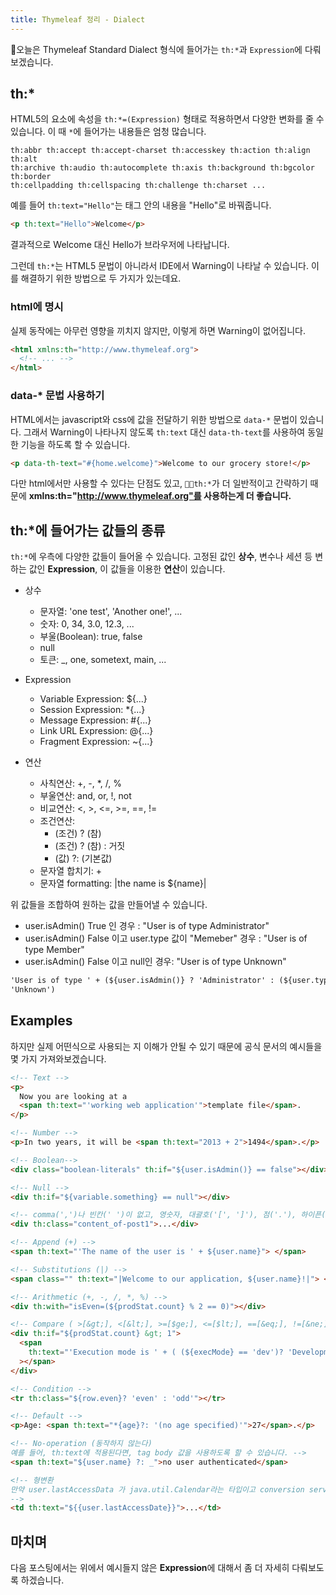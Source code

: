 ```yaml
---
title: Thymeleaf 정리 - Dialect
---
```


오늘은 Thymeleaf Standard Dialect 형식에 들어가는 `th:*`과 `Expression`에 다뤄보겠습니다.

## th:\*

HTML5의 요소에 속성을 `th:*=(Expression)` 형태로 적용하면서 다양한 변화를 줄 수 있습니다. 이 때 `*`에 들어가는 내용들은 엄청 많습니다.

```javasript
th:abbr th:accept th:accept-charset th:accesskey th:action th:align th:alt
th:archive th:audio th:autocomplete th:axis th:background th:bgcolor th:border
th:cellpadding th:cellspacing th:challenge th:charset ...
```

예를 들어 `th:text="Hello"`는 태그 안의 내용을 "Hello"로 바꿔줍니다.

```html [예시.html]
<p th:text="Hello">Welcome</p>
```

결과적으로 Welcome 대신 Hello가 브라우저에 나타납니다.

그런데 `th:*`는 HTML5 문법이 아니라서 IDE에서 Warning이 나타날 수 있습니다. 이를 해결하기 위한 방법으로 두 가지가 있는데요.

### html에 명시

실제 동작에는 아무런 영향을 끼치지 않지만, 이렇게 하면 Warning이 없어집니다.

```html
<html xmlns:th="http://www.thymeleaf.org">
  <!-- ... -->
</html>
```

### data-\* 문법 사용하기

HTML에서는 javascript와 css에 값을 전달하기 위한 방법으로 `data-*` 문법이 있습니다.
그래서 Warning이 나타나지 않도록 `th:text` 대신 `data-th-text`를 사용하여 동일한 기능을 하도록 할 수 있습니다.

```html
<p data-th-text="#{home.welcome}">Welcome to our grocery store!</p>
```

다만 html에서만 사용할 수 있다는 단점도 있고, `th:*`가 더 일반적이고 간략하기 때문에 **xmlns:th="http://www.thymeleaf.org"를 사용하는게 더 좋습니다.**

## th:\*에 들어가는 값들의 종류

`th:*`에 우측에 다양한 값들이 들어올 수 있습니다. 고정된 값인 **상수**, 변수나 세션 등 변하는 값인 **Expression**, 이 값들을 이용한 **연산**이 있습니다.

- 상수

  - 문자열: 'one test', 'Another one!', ...
  - 숫자: 0, 34, 3.0, 12.3, ...
  - 부울(Boolean): true, false
  - null
  - 토큰: \_, one, sometext, main, ...

- Expression

  - Variable Expression: ${...}
  - Session Expression: \*{...}
  - Message Expression: #{...}
  - Link URL Expression: @{...}
  - Fragment Expression: ~{...}

- 연산
  - 사칙연산: +, -, \*, /, %
  - 부울연산: and, or, !, not
  - 비교연산: <, >, <=, >=, ==, !=
  - 조건연산:
    - (조건) ? (참)
    - (조건) ? (참) : 거짓
    - (값) ?: (기본값)
  - 문자열 합치기: +
  - 문자열 formatting: |the name is ${name}|

위 값들을 조합하여 원하는 값을 만들어낼 수 있습니다.

- user.isAdmin() True 인 경우 : "User is of type Administrator"
- user.isAdmin() False 이고 user.type 값이 "Memeber" 경우 : "User is of type Member"
- user.isAdmin() False 이고 null인 경우: "User is of type Unknown"

```html
'User is of type ' + (${user.isAdmin()} ? 'Administrator' : (${user.type} ?:
'Unknown')
```

## Examples

하지만 실제 어떤식으로 사용되는 지 이해가 안될 수 있기 때문에 공식 문서의 예시들을 몇 가지 가져와보겠습니다.

```html [literals.html]
<!-- Text -->
<p>
  Now you are looking at a
  <span th:text="'working web application'">template file</span>.
</p>

<!-- Number -->
<p>In two years, it will be <span th:text="2013 + 2">1494</span>.</p>

<!-- Boolean-->
<div class="boolean-literals" th:if="${user.isAdmin()} == false"></div>

<!-- Null -->
<div th:if="${variable.something} == null"></div>

<!-- comma(',')나 빈칸(' ')이 없고, 영숫자, 대괄호('[', ']'), 점('.'), 하이픈('-'), 밑줄(_)로만 이루어진 글자라면 text literal에서 따옴표(')를 제거할 수 있습니다. -->
<div th:class="content_of-post1">...</div>
```

```html [operations.html]
<!-- Append (+) -->
<span th:text="'The name of the user is ' + ${user.name}"> </span>

<!-- Substitutions (|) -->
<span class="" th:text="|Welcome to our application, ${user.name}!|"> </span>

<!-- Arithmetic (+, -, /, *, %) -->
<div th:with="isEven=(${prodStat.count} % 2 == 0)"></div>

<!-- Compare ( >[&gt;], <[&lt;], >=[$ge;], <=[$lt;], ==[&eq;], !=[&ne;]) -->
<div th:if="${prodStat.count} &gt; 1">
  <span
    th:text="'Execution mode is ' + ( (${execMode} == 'dev')? 'Development' : 'Production')"
  ></span>
</div>

<!-- Condition -->
<tr th:class="${row.even}? 'even' : 'odd'"></tr>

<!-- Default -->
<p>Age: <span th:text="*{age}?: '(no age specified)'">27</span>.</p>

<!-- No-operation (동작하지 않는다)
예를 들어, th:text에 적용된다면, tag body 값을 사용하도록 할 수 있습니다. -->
<span th:text="${user.name} ?: _">no user authenticated</span>

<!-- 형변환
만약 user.lastAccessData 가 java.util.Calendar라는 타입이고 conversion service가 구현되어 있다면(Calendar - > String) 형변환이 적용됩니다.
-->
<td th:text="${{user.lastAccessDate}}">...</td>
```

## 마치며

다음 포스팅에서는 위에서 예시들지 않은 **Expression**에 대해서 좀 더 자세히 다뤄보도록 하겠습니다.
